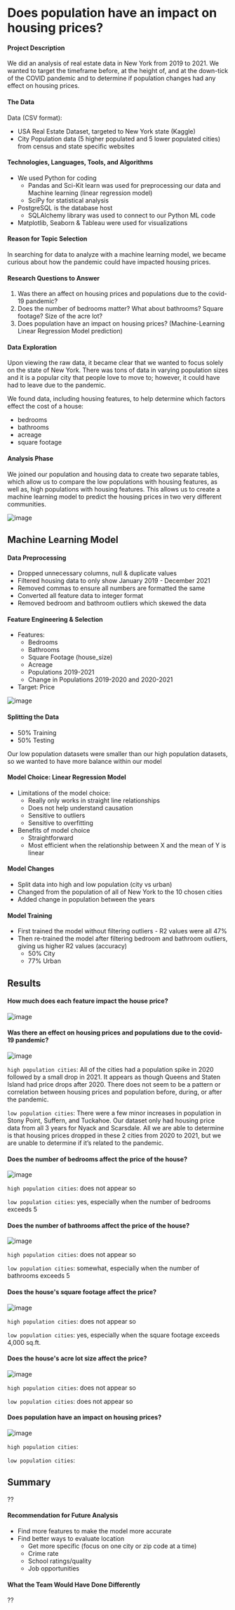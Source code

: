 # Does population have an impact on housing prices?
#### Project Description
We did an analysis of real estate data in New York from 2019 to 2021. We wanted to target the timeframe before, at the height of, and at the down-tick of the COVID pandemic and to determine if population changes had any effect on housing prices.
#### The Data
Data (CSV format): 
- USA Real Estate Dataset, targeted to New York state  (Kaggle)
- City Population data  (5 higher populated and 5 lower populated cities) from census and state specific websites
#### Technologies, Languages, Tools, and Algorithms
- We used Python for coding
    - Pandas and Sci-Kit learn was used for preprocessing our data and Machine learning (linear regression model)
    - SciPy for statistical analysis
- PostgreSQL is the database host
    - SQLAlchemy library was used to connect to our Python ML code
- Matplotlib, Seaborn & Tableau were used for visualizations
#### Reason for Topic Selection
In searching for data to analyze with a machine learning model, we became curious about how the pandemic could have impacted housing prices.
#### Research Questions to Answer
1. Was there an affect on housing prices and populations due to the covid-19 
pandemic?
2. Does the number of bedrooms matter? What about bathrooms? Square 
footage? Size of the acre lot?
3. Does population have an impact on housing prices? (Machine-Learning Linear 
Regression Model prediction)
#### Data Exploration
Upon viewing the raw data, it became clear that we wanted to focus solely on the state of New York. There was tons of data in varying population sizes and it is a popular city that people love to move to; however, it could have had to leave due to the pandemic.

We found data, including housing features, to help determine which factors effect the cost of a house: 
- bedrooms
- bathrooms
- acreage
- square footage
#### Analysis Phase
We joined our population and housing data to create two separate tables, which allow us to compare the low populations with housing features, as well as, high populations with housing features. This allows us to create a machine learning model to predict the housing prices in two very different communities.

![image](https://user-images.githubusercontent.com/101649525/201794598-78dd1dfb-f029-4a52-8a3b-eca45f8d69cb.png)

## Machine Learning Model 
#### Data Preprocessing 
- Dropped unnecessary columns, null & duplicate values
- Filtered housing data to only show January 2019 - December 2021
- Removed commas to ensure all numbers are formatted the same
- Converted all feature data to integer format
- Removed bedroom and bathroom outliers which skewed the data
#### Feature Engineering & Selection
- Features:
    - Bedrooms
    - Bathrooms
    - Square Footage (house_size)
    - Acreage
    - Populations 2019-2021
    - Change in Populations 2019-2020 and 2020-2021
- Target: Price

![image](https://user-images.githubusercontent.com/101649525/201795144-cd511a19-2893-46db-b562-f1d2cc7170bf.png)

#### Splitting the Data
- 50% Training
- 50% Testing

Our low population datasets were smaller than our high population datasets, so we wanted to have more balance within our model
#### Model Choice: Linear Regression Model
- Limitations of the model choice:
    - Really only works in straight line relationships
    - Does not help understand causation
    - Sensitive to outliers
    - Sensitive to overfitting
- Benefits of model choice
    - Straightforward
    - Most efficient when the relationship between X and the mean of Y is linear
#### Model Changes
- Split data into high and low population (city vs urban)
- Changed from the population of all of New York to the 10 chosen cities
- Added change in population between the years
#### Model Training
- First trained the model without filtering outliers - R2 values were all 47%
- Then re-trained the model after filtering bedroom and bathroom outliers, giving us higher R2 values (accuracy)
    - 50% City
    - 77% Urban
## Results
#### How much does each feature impact the house price?

![image](https://user-images.githubusercontent.com/101649525/201802015-0a572dcc-21bc-4f6d-81e3-b8e2d11cfd47.png)

#### Was there an effect on housing prices and populations due to the covid-19 pandemic?

![image](https://user-images.githubusercontent.com/101649525/201800793-950aa338-2794-4826-afdb-2558df650654.png)

`high population cities`: All of the cities had a population spike in 2020 followed by a small drop in 2021. It appears as though Queens and Staten Island had price drops after 2020. There does not seem to be a pattern or correlation between housing prices and population before, during, or after the pandemic.

`low population cities`: There were a few minor increases in population in Stony Point, Suffern, and Tuckahoe. Our dataset only had housing price data from all 3 years for Nyack and Scarsdale. All we are able to determine is that housing prices dropped in these 2 cities from 2020 to 2021, but we are unable to determine if it’s related to the pandemic.

#### Does the number of bedrooms affect the price of the house?

![image](https://user-images.githubusercontent.com/101649525/201800871-f14efe08-fcac-49b7-9f63-7a330c8685aa.png)

`high population cities`: does not appear so

`low population cities`: yes, especially when the number of bedrooms exceeds 5

#### Does the number of bathrooms affect the price of the house?

![image](https://user-images.githubusercontent.com/101649525/201800981-9f060d40-d156-43d9-a8a2-2edf638883ec.png)

`high population cities`: does not appear so

`low population cities`: somewhat, especially when the number of bathrooms exceeds 5

#### Does the house's square footage affect the price?

![image](https://user-images.githubusercontent.com/101649525/201801054-19e37fa8-e15f-4968-8159-4df396db345d.png)

`high population cities`: does not appear so

`low population cities`: yes, especially when the square footage exceeds 4,000 sq.ft.

#### Does the house's acre lot size affect the price?

![image](https://user-images.githubusercontent.com/101649525/201801169-ee71c5c8-762f-4752-9d33-cfcacc6f6521.png)

`high population cities`: does not appear so

`low population cities`: does not appear so

#### Does population have an impact on housing prices?

![image](https://user-images.githubusercontent.com/101649525/201801286-90dff6d6-a501-4a45-8435-ef81f2a4d881.png)

`high population cities`:

`low population cities`:
## Summary
??
#### Recommendation for Future Analysis
- Find more features to make the model more accurate
- Find better ways to evaluate location
    - Get more specific (focus on one city or zip code at a time)
    - Crime rate
    - School ratings/quality
    - Job opportunities
#### What the Team Would Have Done Differently 
??
